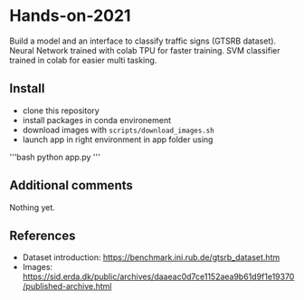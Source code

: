 # Hands-on-2021

Build a model and an interface to classify traffic signs (GTSRB dataset).
Neural Network trained with colab TPU for faster training.
SVM classifier trained in colab for easier multi tasking.

## Install

* clone this repository 
* install packages in conda environement
* download images with `scripts/download_images.sh`
* launch app in right environment in app folder using 

'''bash
python app.py
'''

## Additional comments

Nothing yet.

## References

* Dataset introduction: https://benchmark.ini.rub.de/gtsrb_dataset.htm
* Images: https://sid.erda.dk/public/archives/daaeac0d7ce1152aea9b61d9f1e19370/published-archive.html